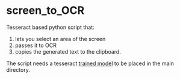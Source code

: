 # screen_to_OCR

Tesseract based python script that:

1. lets you select an area of the screen
2. passes it to OCR
3. copies the generated text to the clipboard.

The script needs a tesseract [trained model](https://github.com/tesseract-ocr/tessdata) to be placed in the main directory.
